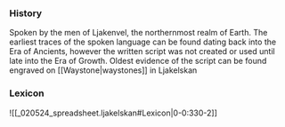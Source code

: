 
### History
Spoken by the men of Ljakenvel, the northernmost realm of Earth. The earliest traces of the spoken language can be found dating back into the Era of Ancients, however the written script was not created or used until late into the Era of Growth. Oldest evidence of the script can be found engraved on [[Waystone|waystones]] in Ljakelskan
### Lexicon
![[_020524_spreadsheet.ljakelskan#Lexicon|0-0:330-2]]

